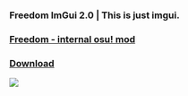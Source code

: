 ### Freedom ImGui 2.0 | This is just imgui.
### [Freedom - internal osu! mod](https://github.com/Ciremun/freedom "Freedom - internal osu! mod")
### [Download](https://github.com/Klofrox/Rox-ImGui-Freedom/releases/tag/RoxImgui "Releases")


![](https://github.com/Klofrox/Rox-ImGui-Freedom/blob/main/Screenshot_2.png?raw=true)
